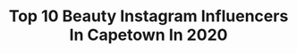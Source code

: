 ---
title: Top 10 Beauty Instagram Influencers In Capetown In 2020
description: >-
  Find top beauty Instagram influencers in Capetown in 2020. Most popular hashtags: #beauty #capetown #life #skincare.
platform: Instagram
profiles:
  - username: "chimocollate"
    fullname: >-
      Vina .W 🌹CHIMOCOLLATE BLOG🌹🧿
    location: "South Africa"
    followers: 6143
    engagement: 702
    commentsToLikes: 0.030938
    id: ck1363j3j4l4l0i19pf7hq0r0
    verified: false
    hashtags: "#stayhealthy, #boomerang, #whatsinmyglass, #mondaymotivation"
  - username: "lukemaximobell"
    fullname: >-
      Luke Bell
    location: "South Africa"
    followers: 8500
    engagement: 542
    commentsToLikes: 0.025036
    id: ck5cg2haeo1zj0i11vlylnng0
    verified: false
    hashtags: "#castlesofscotland, #visitsvalbard, #snow, #unlimitediceland"
  - username: "kissblushandtell"
    fullname: >-
      KISS, BLUSH & TELL
    location: "South Africa"
    followers: 37394
    engagement: 254
    commentsToLikes: 0.070006
    id: ck5q8fzye5ztx0i11tha1d1zz
    verified: false
    hashtags: "#kbtmademedoit, #ad, #retinolrules, #skinrepublic"
  - username: "fashionbreed"
    fullname: >-
      Aqeelah Harron Ally
    location: "South Africa"
    followers: 65225
    engagement: 412
    commentsToLikes: 0.045530
    id: ck6u4nqzg4s110j713ik5e211
    verified: true
    hashtags: "#homewithcanalwalk, #hmxme, #fashionbreedtravel, #socialdistancing"
  - username: "lindylin.mua"
    fullname: >-
      Lindy Lin
    location: "South Africa"
    followers: 88338
    engagement: 689
    commentsToLikes: 0.029241
    id: ck6u4o7hw4uru0j71p6lnmht1
    verified: false
    hashtags: "#yardley, #itsyourtime, #yardleylondonsa, #sponsored"
  - username: "mariahmcalpin"
    fullname: >-
      Mariah Ezra | 🇺🇸 🇿🇦
    location: "South Africa"
    followers: 36663
    engagement: 195
    commentsToLikes: 0.097993
    id: ck5ci8ds3s7e10i11tkv4cmm6
    verified: false
    hashtags: "#hawaii, #sheisnotlost, #30, #lomoinstant"
  - username: "seangoesnatural"
    fullname: >-
      Hair,Skin+Kinda Adulting|Sean
    location: "South Africa"
    followers: 2717
    engagement: 1189
    commentsToLikes: 0.216280
    id: ck6u39s65wk240j71e8ku32l4
    verified: false
    hashtags: "#plants, #skincare, #bossbabe, #heforshe"
  - username: "amber_brits"
    fullname: >-
      A M B E R. BRITS.
    location: "South Africa"
    followers: 16410
    engagement: 324
    commentsToLikes: 0.075938
    id: ck5c26a7twmdj0i11124h90ib
    verified: false
    hashtags: "#sexy, #retro, #supportlocal, #vogue"
  - username: "diariesofanislandergirl"
    fullname: >-
      ZAINAH | LIFESTYLE BLOGGER
    location: "South Africa"
    followers: 8945
    engagement: 828
    commentsToLikes: 0.029388
    id: ck5hqose9tghk0i11u4gxah0n
    verified: false
    hashtags: "#threadingeyebrows, #facialrazor, #skincareaddict, #egglessmarblecake"
  - username: "alwynuys"
    fullname: >-
      Alwyn Uys
    location: "South Africa"
    followers: 13512
    engagement: 648
    commentsToLikes: 0.133659
    id: ck6ue92jdpj2m0j71uc1bfje4
    verified: false
    hashtags: "#winning, #level4, #expectations, #happy"
---
